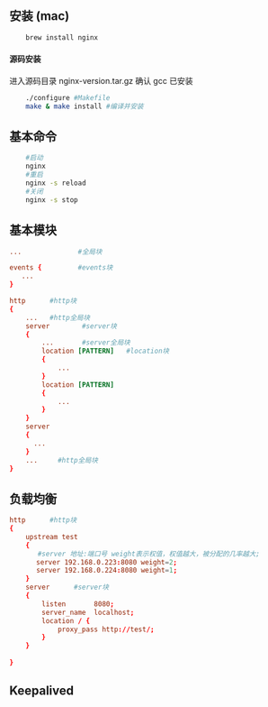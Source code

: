 ##  安装 (mac)

```bash
    brew install nginx
```

#### 源码安装
进入源码目录 nginx-version.tar.gz
确认 gcc 已安装
```bash
    ./configure #Makefile
    make & make install #编译并安装
```


## 基本命令
```bash
    #启动
    nginx
    #重启
    nginx -s reload
    #关闭
    nginx -s stop

```

## 基本模块
```conf
...              #全局块

events {         #events块
   ...
}

http      #http块
{
    ...   #http全局块
    server        #server块
    { 
        ...       #server全局块
        location [PATTERN]   #location块
        {
            ...
        }
        location [PATTERN] 
        {
            ...
        }
    }
    server
    {
      ...
    }
    ...     #http全局块
}
```

## 负载均衡

```conf
http      #http块
{
    upstream test 
    {
       #server 地址:端口号 weight表示权值，权值越大，被分配的几率越大;
　　　　server 192.168.0.223:8080 weight=2;            
    　 server 192.168.0.224:8080 weight=1;
    }
    server      #server块
    { 
        listen       8080;
        server_name  localhost;
        location / { 
            proxy_pass http://test/; 
        } 
    }
    
}
```

## Keepalived
